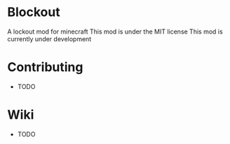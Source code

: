 Blockout
========

A lockout mod for minecraft
This mod is under the MIT license
This mod is currently under development

# Contributing
- TODO

# Wiki
- TODO
